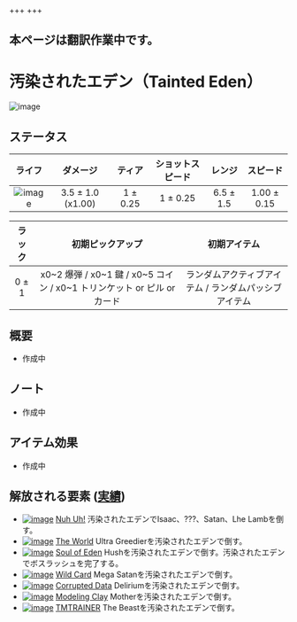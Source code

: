 +++
+++

## 本ページは翻訳作業中です。

 # 汚染されたエデン（Tainted Eden）
 ![image](/image/Characters/Tainted_Eden.png) 

ステータス
-------

|ライフ|ダメージ|ティア|ショットスピード|レンジ|スピード|
|:----:|:---:|:---:|:---:|:---:|:---:|
|![image](/image/characters/re-heart.png)|3.5 ± 1.0 (x1.00)|1 ± 0.25|1 ± 0.25|6.5 ± 1.5|1.00 ± 0.15|

|ラック|初期ピックアップ|初期アイテム|
|:--:|:--:|:--:|
|0 ± 1|x0~2 爆弾 / x0~1 鍵 / x0~5 コイン / x0~1 トリンケット or ピル or カード|ランダムアクティブアイテム / ランダムパッシブアイテム|

概要
-------

* 作成中

ノート
-------

* 作成中

アイテム効果
-------------------

* 作成中

解放される要素 ([実績](/wiki/Achievements "Achievements"))
--------------------------------------------------------------

* [![image](/image/achievements/Nuh_Uh%21.png)](/wiki/Nuh_Uh%21 "Nuh Uh!") [Nuh Uh!](/wiki/Nuh_Uh%21 "Nuh Uh!") 汚染されたエデンでIsaac、???、Satan、Lhe Lambを倒す。
* [![image](/image/achievements/The_World.png)](/wiki/The_World "The World") [The World](/wiki/The_World "The World") Ultra Greedierを汚染されたエデンで倒す。
* [![image](/image/achievements/Soul_of_Eden.png)](/wiki/Soul_of_Eden "Soul of Eden") [Soul of Eden](/wiki/Soul_of_Eden "Soul of Eden") Hushを汚染されたエデンで倒す。汚染されたエデンでボスラッシュを完了する。
* [![image](/image/achievements/Wild_Card.png)](/wiki/Wild_Card "Wild Card") [Wild Card](/wiki/Wild_Card "Wild Card") Mega Satanを汚染されたエデンで倒す。
* [![image](/image/achievements/Corrupted_Data.png)](/wiki/Corrupted_Data "Corrupted Data") [Corrupted Data](/wiki/Corrupted_Data "Corrupted Data") Deliriumを汚染されたエデンで倒す。
* [![image](/image/achievements/Modeling_Clay.png)](/wiki/Modeling_Clay "Modeling Clay") [Modeling Clay](/wiki/Modeling_Clay "Modeling Clay") Motherを汚染されたエデンで倒す。
* [![image](/image/achievements/TMTRAINER.png)](/wiki/TMTRAINER "TMTRAINER") [TMTRAINER](/wiki/TMTRAINER "TMTRAINER") The Beastを汚染されたエデンで倒す。